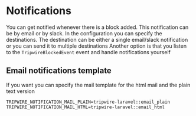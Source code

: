 # Notifications
You can get notified whenever there is a block added. This notification can be by email or by slack.
In the configuration you can specify the destinations.
The destination can be either a single email/slack notification or you can send it to multiple destinations
Another option is that you listen to the ```TripwireBlockedEvent``` event and handle notifications yourself

## Email notifications template
If you want you can specify the mail template for the html mail and the plain text version
```
TRIPWIRE_NOTIFICATION_MAIL_PLAIN=tripwire-laravel::email_plain
TRIPWIRE_NOTIFICATION_MAIL_HTML=tripwire-laravel::email_html
```

